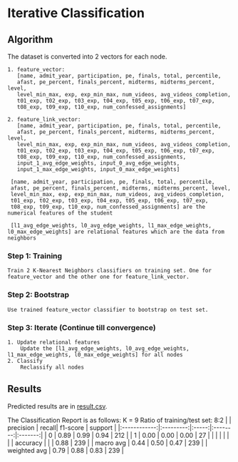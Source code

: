 # Iterative Classification
## Algorithm
The dataset is converted into 2 vectors for each node.
``` 
1. feature_vector: 
   [name, admit_year, participation, pe, finals, total, percentile, 
   afast, pe_percent, finals_percent, midterms, midterms_percent, level,
   level_min_max, exp, exp_min_max, num_videos, avg_videos_completion,
   t01_exp, t02_exp, t03_exp, t04_exp, t05_exp, t06_exp, t07_exp,
   t08_exp, t09_exp, t10_exp, num_confessed_assignments]
   
2. feature_link_vector: 
   [name, admit_year, participation, pe, finals, total, percentile, 
   afast, pe_percent, finals_percent, midterms, midterms_percent, level,
   level_min_max, exp, exp_min_max, num_videos, avg_videos_completion,
   t01_exp, t02_exp, t03_exp, t04_exp, t05_exp, t06_exp, t07_exp,
   t08_exp, t09_exp, t10_exp, num_confessed_assignments,
   input_1_avg_edge_weights, input_0_avg_edge_weights,
   input_1_max_edge_weights, input_0_max_edge_weights]
   
 [name, admit_year, participation, pe, finals, total, percentile, 
 afast, pe_percent, finals_percent, midterms, midterms_percent, level,
 level_min_max, exp, exp_min_max, num_videos, avg_videos_completion,
 t01_exp, t02_exp, t03_exp, t04_exp, t05_exp, t06_exp, t07_exp,
 t08_exp, t09_exp, t10_exp, num_confessed_assignments] are the numerical features of the student
 
 [l1_avg_edge_weights, l0_avg_edge_weights, l1_max_edge_weights, l0_max_edge_weights] are relational features which are the data from neighbors
```
### Step 1: Training
```
Train 2 K-Nearest Neighbors classifiers on training set. One for feature_vector and the other one for feature_link_vector.
```
### Step 2: Bootstrap
```
Use trained feature_vector classifier to bootstrap on test set.
```
### Step 3: Iterate (Continue till convergence)
```
1. Update relational features
    Update the [l1_avg_edge_weights, l0_avg_edge_weights, l1_max_edge_weights, l0_max_edge_weights] for all nodes
2. Classify
    Reclassify all nodes
```

## Results
Predicted results are in [result.csv](https://github.com/kenghweeng/bayesian_beats_cheats/blob/main/Iterative_Class/result.csv).

The Classification Report is as follows:
K = 9
Ratio of training/test set: 8:2
|              | precision | recall| f1-score | support |
|:------------:|:---------:|:-----:|:--------:|:-------:|
| 0            | 0.89      | 0.99  |  0.94    | 212     |
| 1            | 0.00      | 0.00  |  0.00    | 27      |
|              |           |       |          |         |
| accuracy     |           |       | 0.88     | 239     | 
| macro avg    | 0.44      | 0.50  | 0.47     | 239     |
| weighted avg | 0.79      | 0.88  | 0.83     | 239     |
